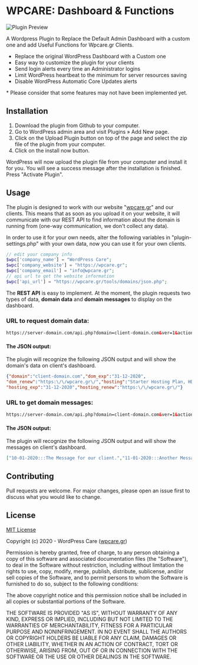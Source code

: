 # WPCARE: Dashboard & Functions
![Plugin Preview](https://wpcare.gr/tools/domains/plugin-preview3.jpg)

A Wordpress Plugin to Replace the Default Admin Dashboard with a custom one and add Useful Functions for Wpcare.gr Clients.

- Replace the original WordPress Dashboard with a Custom one
- Easy way to customize the plugin for your clients
- Send login alerts every time an Administrator logins
- Limit WordPress heartbeat to the minimum for server resources saving
- Disable WordPress Automatic Core Updates alerts

\* Please consider that some features may not have been implemented yet.

## Installation

1. Download the plugin from Github to your computer.
2. Go to WordPress admin area and visit Plugins » Add New page.
3. Click on the Upload Plugin button on top of the page and select the zip file of the plugin from your computer.
4. Click on the install now button.

WordPress will now upload the plugin file from your computer and install it for you. You will see a success message after the installation is finished. Press "Activate Plugin".



## Usage

The plugin is designed to work with our website "[wpcare.gr](https://wpcare.gr)" and our clients. This means that as soon as you upload it on your website, it will communicate with our REST API to find information about the domain is running from (one-way communication, we don't collect any data).

In order to use it for your own needs, alter the following variables in "plugin-settings.php" with your own data, now you can use it for your own clients.

```php
// edit your company info
$wpc['company_name'] = "WordPress Care";
$wpc['company_website'] = "https://wpcare.gr";
$wpc['company_email'] = "info@wpcare.gr";
// api url to get the website information
$wpc['api_url'] = "https://wpcare.gr/tools/domains/json.php";
```

The **REST API** is easy to implement. At the moment, the plugin requests two types of data, **domain data** and **domain messages** to display on the dashboard.

### URL to request domain data:
```html
https://server-domain.com/api.php?domain=client-domain.com&ver=1&action=data
```
#### The JSON output:
The plugin will recognize the following JSON output and will show the domain's data on client's dashboard.

```json
{"domain":"client-domain.com","dom_exp":"31-12-2020", 
"dom_renew":"https:\/\/wpcare.gr\/","hosting":"Starter Hosting Plan, HDD 5GB, Bandwidth 50GB\/month", 
"hosting_exp":"31-12-2020","hosting_renew":"https:\/\/wpcare.gr\/"}
```

### URL to get domain messages:
```html
https://server-domain.com/api.php?domain=client-domain.com&ver=1&action=messages
```
#### The JSON output:
The plugin will recognize the following JSON output and will show the messages on client's dashboard.
```json
["10-01-2020:::The Message for our client.","11-01-2020:::Another Message for our client."]
```

## Contributing
Pull requests are welcome. For major changes, please open an issue first to discuss what you would like to change.

## License
[MIT License](https://choosealicense.com/licenses/mit/)

Copyright (c) 2020 - WordPress Care ([wpcare.gr](https://wpcare.gr))

Permission is hereby granted, free of charge, to any person obtaining a copy
of this software and associated documentation files (the "Software"), to deal
in the Software without restriction, including without limitation the rights
to use, copy, modify, merge, publish, distribute, sublicense, and/or sell
copies of the Software, and to permit persons to whom the Software is
furnished to do so, subject to the following conditions:

The above copyright notice and this permission notice shall be included in all
copies or substantial portions of the Software.

THE SOFTWARE IS PROVIDED "AS IS", WITHOUT WARRANTY OF ANY KIND, EXPRESS OR
IMPLIED, INCLUDING BUT NOT LIMITED TO THE WARRANTIES OF MERCHANTABILITY,
FITNESS FOR A PARTICULAR PURPOSE AND NONINFRINGEMENT. IN NO EVENT SHALL THE
AUTHORS OR COPYRIGHT HOLDERS BE LIABLE FOR ANY CLAIM, DAMAGES OR OTHER
LIABILITY, WHETHER IN AN ACTION OF CONTRACT, TORT OR OTHERWISE, ARISING FROM,
OUT OF OR IN CONNECTION WITH THE SOFTWARE OR THE USE OR OTHER DEALINGS IN THE
SOFTWARE.
